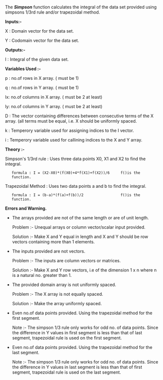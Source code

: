 The **_Simpson_** function calculates the integral of the data set provided
using simpsons 1/3rd rule and/or trapezoidal method.

**Inputs:-**

X : Domain vector for the data set.

Y : Codomain vector for the data set.

**Outputs:-**

I : Integral of the given data set.

**Variables Used :-**

p : no.of rows in X array. ( must be 1)

q : no.of rows in Y array. ( must be 1)

lx: no.of columns in X array. ( must be 2 at least)

ly: no.of columns in Y array. ( must be 2 at least)

D : The vector containing differences between consecutive terms of the X
    array. (all terms must be equal, i.e. X should be uniformly spaced.
    
k : Temperory variable used for assigning indices to the I vector.

i : Temperory variable used for callining indices to the X and Y array.

**Theory :-**

Simpson's 1/3rd rule : Uses three data points X0, X1 and X2 to find the
integral. 

       formula : I = (X2-X0)*(f(X0)+4*f(X1)+f(X2))/6     f()is the
       function.
       
Trapezoidal Method   : Uses two data points a and b to find the integral.

       formula : I = (b-a)*(f(a)+f(b))/2                 f()is the 
       function. 

**Errors and Warning.**

* The arrays provided are not of the same length or are of unit length.

  Problem  :- Unequal arrays or column vector/scalar input provided.
  
  Solution :- Make X and Y equal in length and X and Y should be row
  vectors containing more than 1 elements.

* The inputs provided are not vectors. 

  Problem  :- The inputs are column vectors or matrices.
  
  Solution :- Make X and Y row vectors, i.e of the dimension 1 x n where
  n is a natural no. greater than 1.

* The provided domain array is not uniformly spaced.

  Problem  :- The X array is not equally spaced.
  
  Solution :- Make the array uniformly spaced.

* Even no.of data points provided. Using the trapezoidal method for the first segment.

  Note    :- The simpson 1/3 rule only works for odd no. of data points.
             Since the difference in Y values in first segment is less 
             than that of last segment, trapezoidal rule is used on the
             first segment.

* Even no.of data points provided. Using the trapezoidal method for the last  segment.

  Note    :- The simpson 1/3 rule only works for odd no. of data points.
             Since the difference in Y values in last segment is less 
             than that of first segment, trapezoidal rule is used on the
             last segment.

